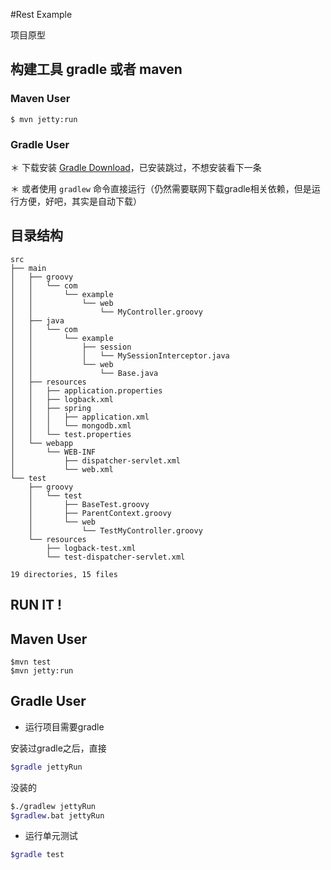 #Rest Example

项目原型


## 构建工具 gradle 或者 maven

### Maven User

```
$ mvn jetty:run
```

### Gradle User
 ＊ 下载安装 [Gradle Download](http://www.gradle.org/)，已安装跳过，不想安装看下一条

 ＊ 或者使用 `gradlew` 命令直接运行（仍然需要联网下载gradle相关依赖，但是运行方便，好吧，其实是自动下载）

## 目录结构

```
src
├── main
│   ├── groovy
│   │   └── com
│   │       └── example
│   │           └── web
│   │               └── MyController.groovy
│   ├── java
│   │   └── com
│   │       └── example
│   │           ├── session
│   │           │   └── MySessionInterceptor.java
│   │           └── web
│   │               └── Base.java
│   ├── resources
│   │   ├── application.properties
│   │   ├── logback.xml
│   │   ├── spring
│   │   │   ├── application.xml
│   │   │   └── mongodb.xml
│   │   └── test.properties
│   └── webapp
│       └── WEB-INF
│           ├── dispatcher-servlet.xml
│           └── web.xml
└── test
    ├── groovy
    │   └── test
    │       ├── BaseTest.groovy
    │       ├── ParentContext.groovy
    │       └── web
    │           └── TestMyController.groovy
    └── resources
        ├── logback-test.xml
        └── test-dispatcher-servlet.xml

19 directories, 15 files 
```
## RUN IT !

## Maven User

```
$mvn test
$mvn jetty:run
```

## Gradle User
* 运行项目需要gradle

安装过gradle之后，直接
``` bash 
$gradle jettyRun
```

没装的

``` bash 
$./gradlew jettyRun
$gradlew.bat jettyRun 
```

* 运行单元测试

``` bash
$gradle test
```








